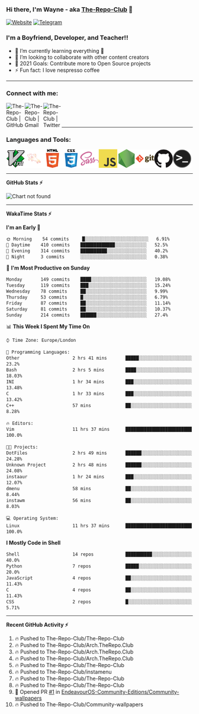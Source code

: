 ### Hi there, I'm Wayne - aka [The-Repo-Club][website] 👋

[![Website](https://img.shields.io/website?label=github.com/The-Repo-Club/&color=orange&style=flat-square&url=https://github.com/The-Repo-Club/)][website]
[![Telegram](https://img.shields.io/badge/Chat%20on-Telegram-orange.svg?color=orange&logo=telegram&style=flat-square)][telegram]

### I'm a Boyfriend, Developer, and Teacher!!

- 🌱 I’m currently learning everything 🤣
- 👯 I’m looking to collaborate with other content creators
- 🥅 2021 Goals: Contribute more to Open Source projects
- ⚡ Fun fact: I love nespresso coffee

---
### Connect with me:

[<img align="left" alt="The-Repo-Club | GitHub" width="50px" src="https://cdn.jsdelivr.net/npm/simple-icons@v3/icons/github.svg" />][website]
[<img align="left" alt="The-Repo-Club | Gmail" width="50px" src="https://cdn.jsdelivr.net/npm/simple-icons@v3/icons/gmail.svg" />][email]
[<img align="left" alt="The-Repo-Club | Twitter" width="50px" src="https://cdn.jsdelivr.net/npm/simple-icons@v3/icons/telegram.svg" />][telegram]

[website]: https://github.com/The-Repo-Club/
[email]: mailto:wayne6324@gmail.com
[telegram]: https://t.me/TheRepoClub

<br />
<br />
<br />

---
### Languages and Tools:

<img align="left" alt="Vim" width="50px" src="https://raw.githubusercontent.com/github/explore/80688e429a7d4ef2fca1e82350fe8e3517d3494d/topics/vim/vim.png" />
<img align="left" alt="Fish" width="50px" src="https://raw.githubusercontent.com/github/explore/80688e429a7d4ef2fca1e82350fe8e3517d3494d/topics/fish/fish.png" />
<img align="left" alt="HTML5" width="50px" src="https://raw.githubusercontent.com/github/explore/80688e429a7d4ef2fca1e82350fe8e3517d3494d/topics/html/html.png" />
<img align="left" alt="CSS3" width="50px" src="https://raw.githubusercontent.com/github/explore/80688e429a7d4ef2fca1e82350fe8e3517d3494d/topics/css/css.png" />
<img align="left" alt="Sass" width="50px" src="https://raw.githubusercontent.com/github/explore/80688e429a7d4ef2fca1e82350fe8e3517d3494d/topics/sass/sass.png" />
<img align="left" alt="JavaScript" width="50px" src="https://raw.githubusercontent.com/github/explore/80688e429a7d4ef2fca1e82350fe8e3517d3494d/topics/javascript/javascript.png" />
<img align="left" alt="Node.js" width="50px" src="https://raw.githubusercontent.com/github/explore/80688e429a7d4ef2fca1e82350fe8e3517d3494d/topics/nodejs/nodejs.png" />
<img align="left" alt="Git" width="50px" src="https://raw.githubusercontent.com/github/explore/80688e429a7d4ef2fca1e82350fe8e3517d3494d/topics/git/git.png" />
<img align="left" alt="GitHub" width="50px" src="https://raw.githubusercontent.com/github/explore/78df643247d429f6cc873026c0622819ad797942/topics/github/github.png" />
<img align="left" alt="Terminal" width="50px" src="https://raw.githubusercontent.com/github/explore/80688e429a7d4ef2fca1e82350fe8e3517d3494d/topics/terminal/terminal.png" />

<br />
<br />
<br />

---

**GitHub Stats ⚡**

![Chart not found](https://github-readme-stats.vercel.app/api?username=The-Repo-Club&theme=tokyonight&show_icons=true&count_private=true&hide_border=true&include_all_commits=true&custom_title=The-Repo-Club%27s+GitHub+Stats)


---

**WakaTime Stats ⚡**

<!--START_SECTION:waka-->
**I'm an Early 🐤** 

```text
🌞 Morning    54 commits     █░░░░░░░░░░░░░░░░░░░░░░░░   6.91% 
🌆 Daytime    410 commits    █████████████░░░░░░░░░░░░   52.5% 
🌃 Evening    314 commits    ██████████░░░░░░░░░░░░░░░   40.2% 
🌙 Night      3 commits      ░░░░░░░░░░░░░░░░░░░░░░░░░   0.38%

```
📅 **I'm Most Productive on Sunday** 

```text
Monday       149 commits    ████░░░░░░░░░░░░░░░░░░░░░   19.08% 
Tuesday      119 commits    ███░░░░░░░░░░░░░░░░░░░░░░   15.24% 
Wednesday    78 commits     ██░░░░░░░░░░░░░░░░░░░░░░░   9.99% 
Thursday     53 commits     █░░░░░░░░░░░░░░░░░░░░░░░░   6.79% 
Friday       87 commits     ██░░░░░░░░░░░░░░░░░░░░░░░   11.14% 
Saturday     81 commits     ██░░░░░░░░░░░░░░░░░░░░░░░   10.37% 
Sunday       214 commits    ██████░░░░░░░░░░░░░░░░░░░   27.4%

```


📊 **This Week I Spent My Time On** 

```text
⌚︎ Time Zone: Europe/London

💬 Programming Languages: 
Other                    2 hrs 41 mins       █████░░░░░░░░░░░░░░░░░░░░   23.2% 
Bash                     2 hrs 5 mins        ████░░░░░░░░░░░░░░░░░░░░░   18.03% 
INI                      1 hr 34 mins        ███░░░░░░░░░░░░░░░░░░░░░░   13.48% 
C                        1 hr 33 mins        ███░░░░░░░░░░░░░░░░░░░░░░   13.42% 
C++                      57 mins             ██░░░░░░░░░░░░░░░░░░░░░░░   8.28%

🔥 Editors: 
Vim                      11 hrs 37 mins      █████████████████████████   100.0%

🐱‍💻 Projects: 
DotFiles                 2 hrs 49 mins       ██████░░░░░░░░░░░░░░░░░░░   24.28% 
Unknown Project          2 hrs 48 mins       ██████░░░░░░░░░░░░░░░░░░░   24.08% 
instaaur                 1 hr 24 mins        ███░░░░░░░░░░░░░░░░░░░░░░   12.07% 
dmenu                    58 mins             ██░░░░░░░░░░░░░░░░░░░░░░░   8.44% 
instawm                  56 mins             ██░░░░░░░░░░░░░░░░░░░░░░░   8.03%

💻 Operating System: 
Linux                    11 hrs 37 mins      █████████████████████████   100.0%

```

**I Mostly Code in Shell** 

```text
Shell                    14 repos            ██████████░░░░░░░░░░░░░░░   40.0% 
Python                   7 repos             █████░░░░░░░░░░░░░░░░░░░░   20.0% 
JavaScript               4 repos             ██░░░░░░░░░░░░░░░░░░░░░░░   11.43% 
C                        4 repos             ██░░░░░░░░░░░░░░░░░░░░░░░   11.43% 
CSS                      2 repos             █░░░░░░░░░░░░░░░░░░░░░░░░   5.71%

```



<!--END_SECTION:waka-->

---

**Recent GitHub Activity :zap:**

<!--START_SECTION:activity-->
1. 🔥 Pushed to The-Repo-Club/The-Repo-Club
2. 🔥 Pushed to The-Repo-Club/Arch.TheRepo.Club
3. 🔥 Pushed to The-Repo-Club/Arch.TheRepo.Club
4. 🔥 Pushed to The-Repo-Club/Arch.TheRepo.Club
5. 🔥 Pushed to The-Repo-Club/The-Repo-Club
6. 🔥 Pushed to The-Repo-Club/instamenu
7. 🔥 Pushed to The-Repo-Club/The-Repo-Club
8. 🔥 Pushed to The-Repo-Club/The-Repo-Club
9. 💪 Opened PR [#1](https://github.com/EndeavourOS-Community-Editions/Community-wallpapers/pull/1) in [EndeavourOS-Community-Editions/Community-wallpapers](https://github.com/EndeavourOS-Community-Editions/Community-wallpapers)
10. 🔥 Pushed to The-Repo-Club/Community-wallpapers
<!--END_SECTION:activity-->